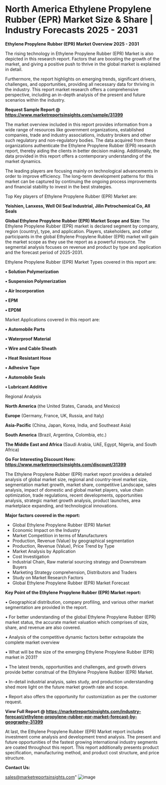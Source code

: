  # North America Ethylene Propylene Rubber (EPR) Market Size & Share | Industry Forecasts 2025 - 2031

<Strong> Ethylene Propylene Rubber (EPR) Market Overview 2025 - 2031</strong>

The rising technology in Ethylene Propylene Rubber (EPR) Market is also depicted in this research report. Factors that are boosting the growth of the market, and giving a positive push to thrive in the global market is explained in detail.

Furthermore, the report highlights on emerging trends, significant drivers, challenges, and opportunities, providing all necessary data for thriving in the industry. This report market research offers a comprehensive perspective, including an in-depth analysis of the present and future scenarios within the industry.

<strong>Request Sample Report @ <a href=https://www.marketreportsinsights.com/sample/31399>https://www.marketreportsinsights.com/sample/31399</a></strong>

The market overview included in this report provides information from a wide range of resources like government organizations, established companies, trade and industry associations, industry brokers and other such regulatory and non-regulatory bodies. The data acquired from these organizations authenticate the Ethylene Propylene Rubber (EPR) research report, thereby aiding the clients in better decision making. Additionally, the data provided in this report offers a contemporary understanding of the market dynamics.

The leading players are focusing mainly on technological advancements in order to improve efficiency. The long-term development patterns for this market can be captured by continuing the ongoing process improvements and financial stability to invest in the best strategies.

Top Key players of Ethylene Propylene Rubber (EPR) Market are:

<strong>Yeishien, Lanxess, Well Oil Seal Industrial, Jilin Petrochemical Co, All Seals</strong>

<strong><b>Global Ethylene Propylene Rubber (EPR) Market Scope and Size:</b></strong>
The Ethylene Propylene Rubber (EPR) market is declared segment by company, region (country), type, and application. Players, stakeholders, and other participants in the global Ethylene Propylene Rubber (EPR) market will gain the market scope as they use the report as a powerful resource. The segmental analysis focuses on revenue and product by type and application and the forecast period of 2025-2031.

Ethylene Propylene Rubber (EPR) Market Types covered in this report are:

<strong>• Solution Polymerization

• Suspension Polymerization

• Air Incorporation

• EPM

• EPDM</strong>

Market Applications covered in this report are:

<strong>• Automobile Parts

• Waterproof Material

• Wire and Cable Sheath

• Heat Resistant Hose

• Adhesive Tape

• Automobile Seals

• Lubricant Additive</strong> 

Regional Analysis

<strong>North America</strong> (the United States, Canada, and Mexico)

<strong>Europe</strong> (Germany, France, UK, Russia, and Italy)

<strong>Asia-Pacific</strong> (China, Japan, Korea, India, and Southeast Asia)

<strong>South America</strong> (Brazil, Argentina, Colombia, etc.)

<strong>The Middle East and Africa</strong> (Saudi Arabia, UAE, Egypt, Nigeria, and South Africa)

<strong>Go For Interesting Discount Here: <a href=https://www.marketreportsinsights.com/discount/31399>https://www.marketreportsinsights.com/discount/31399</a></strong>

The Ethylene Propylene Rubber (EPR) market report provides a detailed analysis of global market size, regional and country-level market size, segmentation market growth, market share, competitive Landscape, sales analysis, impact of domestic and global market players, value chain optimization, trade regulations, recent developments, opportunities analysis, strategic market growth analysis, product launches, area marketplace expanding, and technological innovations.

<strong><b>Major factors covered in the report:</b></strong>
<ul>
  <li>Global Ethylene Propylene Rubber (EPR) Market </li>
  <li>Economic Impact on the Industry</li>
  <li>Market Competition in terms of Manufacturers</li>
  <li>Production, Revenue (Value) by geographical segmentation</li>
  <li>Production, Revenue (Value), Price Trend by Type</li>
  <li>Market Analysis by Application</li>
  <li>Cost Investigation</li>
  <li>Industrial Chain, Raw material sourcing strategy and Downstream Buyers</li>
  <li>Marketing Strategy comprehension, Distributors and Traders</li>
  <li>Study on Market Research Factors</li>
  <li>Global Ethylene Propylene Rubber (EPR) Market Forecast</li>
</ul>

<strong><b>Key Point of the Ethylene Propylene Rubber (EPR) Market report:</b></strong>

• Geographical distribution, company profiling, and various other market segmentation are provided in the report.

• For better understanding of the global Ethylene Propylene Rubber (EPR) market status, the accurate market valuation which comprises of size, share, and revenue are also covered.

• Analysis of the competitive dynamic factors better extrapolate the complete market overview

• What will be the size of the emerging Ethylene Propylene Rubber (EPR) market in 2031?

• The latest trends, opportunities and challenges, and growth drivers provide better construal of the Ethylene Propylene Rubber (EPR) Market.

• In-detail industrial analysis, sales study, and production understanding shed more light on the future market growth rate and scope.

• Report also offers the opportunity for customization as per the customer request.

<strong><b>View Full Report @ <a href=https://marketreportsinsights.com/industry-forecast/ethylene-propylene-rubber-epr-market-forecast-by-geography-31399>https://marketreportsinsights.com/industry-forecast/ethylene-propylene-rubber-epr-market-forecast-by-geography-31399</a></b></strong>


At last, the Ethylene Propylene Rubber (EPR) Market report includes investment come analysis and development trend analysis. The present and future opportunities of the fastest growing international industry segments are coated throughout this report. This report additionally presents product specification, manufacturing method, and product cost structure, and price structure.

<strong>Contact Us:</strong>

sales@marketreportsinsights.com"
![image](https://github.com/user-attachments/assets/54af9959-a752-4e00-9d98-22b1dde1bf88)
